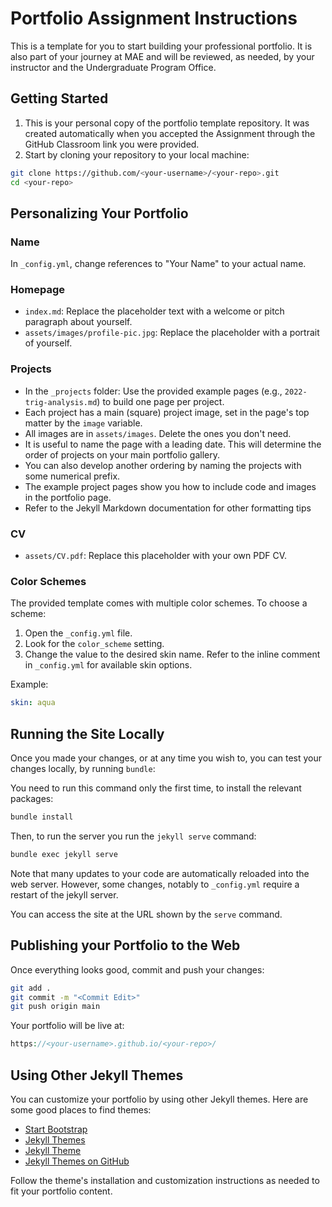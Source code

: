 # Portfolio Assignment Instructions

This is a template for you to start building your professional portfolio. It is also part of your journey at MAE and will be reviewed, as needed, by your instructor and the Undergraduate Program Office.

## Getting Started

1. This is your personal copy of the portfolio template repository. It was created automatically when you accepted the Assignment through the GitHub Classroom link you were provided.
2. Start by cloning your repository to your local machine:

```bash
git clone https://github.com/<your-username>/<your-repo>.git
cd <your-repo>
```

## Personalizing Your Portfolio

### Name

In `_config.yml`, change references to "Your Name" to your actual name.

### Homepage
- `index.md`: Replace the placeholder text with a welcome or pitch paragraph about yourself.
- `assets/images/profile-pic.jpg`: Replace the placeholder with a portrait of yourself.

### Projects
- In the `_projects` folder: Use the provided example pages (e.g., `2022-trig-analysis.md`) to build one page per project.
- Each project has a main (square) project image, set in the page's top matter by the `image` variable.
- All images are in `assets/images`. Delete the ones you don't need.
- It is useful to name the page with a leading date. This will determine the order of projects on your main portfolio gallery.
- You can also develop another ordering by naming the projects with some numerical prefix.
- The example project pages show you how to include code and images in the portfolio page.
- Refer to the Jekyll Markdown documentation for other formatting tips

### CV
- `assets/CV.pdf`: Replace this placeholder with your own PDF CV.

### Color Schemes

The provided template comes with multiple color schemes. To choose a scheme:

1. Open the `_config.yml` file.
2. Look for the `color_scheme` setting.
3. Change the value to the desired skin name. Refer to the inline comment in `_config.yml` for available skin options.


Example:
```yaml
skin: aqua
```

## Running the Site Locally

Once you made your changes, or at any time you wish to, you can test your changes locally, by running `bundle`:

You need to run this command only the first time, to install the relevant packages: 
```bash
bundle install
```
Then, to run the server you run the `jekyll serve` command:
```bash
bundle exec jekyll serve
```

Note that many updates to your code are automatically reloaded into the web server. However, some changes, notably to `_config.yml` require a restart of the jekyll server.

You can access the site at the URL shown by the `serve` command.

## Publishing your Portfolio to the Web

Once everything looks good, commit and push your changes:

```bash
git add .
git commit -m "<Commit Edit>"
git push origin main
```

Your portfolio will be live at:

```php
https://<your-username>.github.io/<your-repo>/
```

## Using Other Jekyll Themes

You can customize your portfolio by using other Jekyll themes. Here are some good places to find themes:

- [Start Bootstrap](https://startbootstrap.com/themes/jekyll/)
- [Jekyll Themes](https://jekyllthemes.io/)
- [Jekyll Theme](http://jekylltheme.org/)
- [Jekyll Themes on GitHub](https://github.com/topics/jekyll-theme)

Follow the theme's installation and customization instructions as needed to fit your portfolio content.
